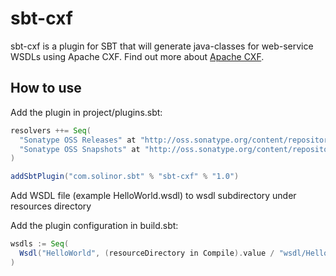 sbt-cxf
=======

sbt-cxf is a plugin for SBT that will generate java-classes for web-service WSDLs using Apache CXF. Find out more about [Apache CXF](http://cxf.apache.org/).

## How to use

Add the plugin in project/plugins.sbt:
```scala
resolvers ++= Seq(
  "Sonatype OSS Releases" at "http://oss.sonatype.org/content/repositories/releases/",
  "Sonatype OSS Snapshots" at "http://oss.sonatype.org/content/repositories/snapshots/"
)

addSbtPlugin("com.solinor.sbt" % "sbt-cxf" % "1.0")
```

Add WSDL file (example HelloWorld.wsdl) to wsdl subdirectory under resources directory

Add the plugin configuration in build.sbt:
```scala
wsdls := Seq(
  Wsdl("HelloWorld", (resourceDirectory in Compile).value / "wsdl/HelloWorld.wsdl", Nil) // Example
)
```
